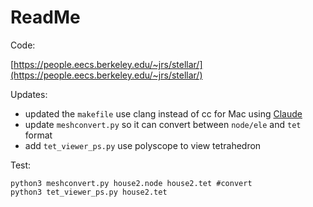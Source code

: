 # ReadMe

Code:

[https://people.eecs.berkeley.edu/~jrs/stellar/](https://people.eecs.berkeley.edu/~jrs/stellar/)

Updates:

- updated the `makefile` use clang instead of cc for Mac using [Claude](https://claude.ai/new)
- update `meshconvert.py` so it can convert between `node/ele` and `tet` format
- add `tet_viewer_ps.py` use polyscope to view tetrahedron


Test: 


```
python3 meshconvert.py house2.node house2.tet #convert
python3 tet_viewer_ps.py house2.tet
```

